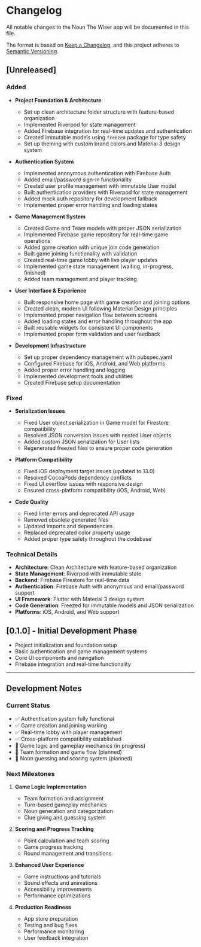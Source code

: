 # Changelog

All notable changes to the Noun The Wiser app will be documented in this file.

The format is based on [Keep a Changelog](https://keepachangelog.com/en/1.0.0/),
and this project adheres to [Semantic Versioning](https://semver.org/spec/v2.0.0.html).

## [Unreleased]

### Added
- **Project Foundation & Architecture**
  - Set up clean architecture folder structure with feature-based organization
  - Implemented Riverpod for state management
  - Added Firebase integration for real-time updates and authentication
  - Created immutable models using `freezed` package for type safety
  - Set up theming with custom brand colors and Material 3 design system

- **Authentication System**
  - Implemented anonymous authentication with Firebase Auth
  - Added email/password sign-in functionality
  - Created user profile management with immutable User model
  - Built authentication providers with Riverpod for state management
  - Added mock auth repository for development fallback
  - Implemented proper error handling and loading states

- **Game Management System**
  - Created Game and Team models with proper JSON serialization
  - Implemented Firebase game repository for real-time game operations
  - Added game creation with unique join code generation
  - Built game joining functionality with validation
  - Created real-time game lobby with live player updates
  - Implemented game state management (waiting, in-progress, finished)
  - Added team management and player tracking

- **User Interface & Experience**
  - Built responsive home page with game creation and joining options
  - Created clean, modern UI following Material Design principles
  - Implemented proper navigation flow between screens
  - Added loading states and error handling throughout the app
  - Built reusable widgets for consistent UI components
  - Implemented proper form validation and user feedback

- **Development Infrastructure**
  - Set up proper dependency management with pubspec.yaml
  - Configured Firebase for iOS, Android, and Web platforms
  - Added proper error handling and logging
  - Implemented development tools and utilities
  - Created Firebase setup documentation

### Fixed
- **Serialization Issues**
  - Fixed User object serialization in Game model for Firestore compatibility
  - Resolved JSON conversion issues with nested User objects
  - Added custom JSON serialization for User lists
  - Regenerated freezed files to ensure proper code generation

- **Platform Compatibility**
  - Fixed iOS deployment target issues (updated to 13.0)
  - Resolved CocoaPods dependency conflicts
  - Fixed UI overflow issues with responsive design
  - Ensured cross-platform compatibility (iOS, Android, Web)

- **Code Quality**
  - Fixed linter errors and deprecated API usage
  - Removed obsolete generated files
  - Updated imports and dependencies
  - Replaced deprecated color property usage
  - Added proper type safety throughout the codebase

### Technical Details
- **Architecture**: Clean Architecture with feature-based organization
- **State Management**: Riverpod with immutable state
- **Backend**: Firebase Firestore for real-time data
- **Authentication**: Firebase Auth with anonymous and email/password support
- **UI Framework**: Flutter with Material 3 design system
- **Code Generation**: Freezed for immutable models and JSON serialization
- **Platforms**: iOS, Android, and Web support

## [0.1.0] - Initial Development Phase
- Project initialization and foundation setup
- Basic authentication and game management systems
- Core UI components and navigation
- Firebase integration and real-time functionality

---

## Development Notes

### Current Status
- ✅ Authentication system fully functional
- ✅ Game creation and joining working
- ✅ Real-time lobby with player management
- ✅ Cross-platform compatibility established
- 🔄 Game logic and gameplay mechanics (in progress)
- 🔄 Team formation and game flow (planned)
- 🔄 Noun guessing and scoring system (planned)

### Next Milestones
1. **Game Logic Implementation**
   - Team formation and assignment
   - Turn-based gameplay mechanics
   - Noun generation and categorization
   - Clue giving and guessing system

2. **Scoring and Progress Tracking**
   - Point calculation and team scoring
   - Game progress tracking
   - Round management and transitions

3. **Enhanced User Experience**
   - Game instructions and tutorials
   - Sound effects and animations
   - Accessibility improvements
   - Performance optimizations

4. **Production Readiness**
   - App store preparation
   - Testing and bug fixes
   - Performance monitoring
   - User feedback integration 